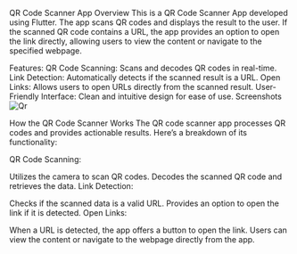 QR Code Scanner App
Overview
This is a QR Code Scanner App developed using Flutter. The app scans QR codes and displays the result to the user. If the scanned QR code contains a URL, the app provides an option to open the link directly, allowing users to view the content or navigate to the specified webpage.

Features:
QR Code Scanning: Scans and decodes QR codes in real-time.
Link Detection: Automatically detects if the scanned result is a URL.
Open Links: Allows users to open URLs directly from the scanned result.
User-Friendly Interface: Clean and intuitive design for ease of use.
Screenshots
![Qr](https://github.com/user-attachments/assets/e557f9c9-4a01-40b3-a31f-f6e02e81ea75)


How the QR Code Scanner Works
The QR code scanner app processes QR codes and provides actionable results. Here’s a breakdown of its functionality:

QR Code Scanning:

Utilizes the camera to scan QR codes.
Decodes the scanned QR code and retrieves the data.
Link Detection:

Checks if the scanned data is a valid URL.
Provides an option to open the link if it is detected.
Open Links:

When a URL is detected, the app offers a button to open the link.
Users can view the content or navigate to the webpage directly from the app.
